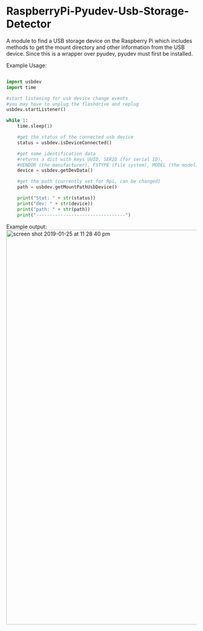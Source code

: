 # RaspberryPi-Pyudev-Usb-Storage-Detector
A module to find a USB storage device on the Raspberry Pi which includes methods to get the mount directory and other information from the USB device. Since this is a wrapper over pyudev, pyudev must first be installed.

Example Usage:
```Python

import usbdev
import time

#start listening for usb device change events
#you may have to unplug the flashdrive and replug
usbdev.startListener()

while 1:
    time.sleep(1)

    #get the status of the connected usb device
    status = usbdev.isDeviceConnected()

    #get some identification data 
    #returns a dict with keys UUID, SERID (for serial ID), 
    #VENDOR (the manufacturer), FSTYPE (file system), MODEL (the model).
    device = usbdev.getDevData()

    #get the path (currently set for Rpi, can be changed)
    path = usbdev.getMountPathUsbDevice()

    print("Stat: " + str(status))
    print("dev: " + str(device))
    print("path: " + str(path))
    print("---------------------------------")
```

Example output:
<img width="1043" alt="screen shot 2019-01-25 at 11 28 40 pm" src="https://user-images.githubusercontent.com/35157263/51783076-c4127400-20f9-11e9-998e-3302cf8e088d.png">
